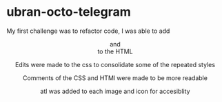 # ubran-octo-telegram
My first challenge was to refactor code, I was able to add <header> <nav> <section> and <article> to the HTML 

Edits were made to the css to consolidate some of the repeated styles 

Comments of the CSS and HTMl were made to be more readable 

atl was added to each image and icon for accesiblity 

